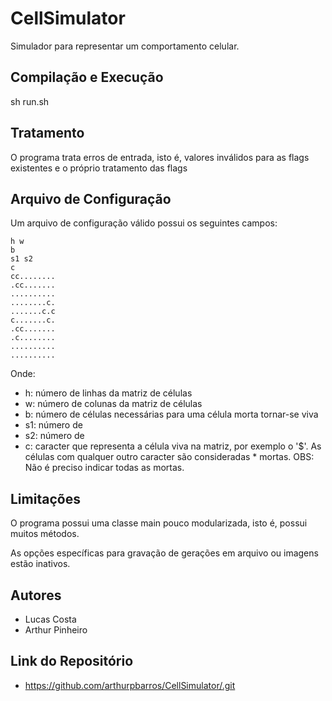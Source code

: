 # CellSimulator
<p>Simulador para representar um comportamento celular.</p>

## Compilação e Execução
sh run.sh

## Tratamento
<p>O programa trata erros de entrada, isto é, valores inválidos para as flags existentes e o próprio tratamento das flags</p>

## Arquivo de Configuração
<p>Um arquivo de configuração válido possui os seguintes campos:</p>

    h w
    b
    s1 s2
    c
    cc........
    .cc.......
    ..........
    ........c.
    .......c.c
    c.......c.
    .cc.......
    .c........
    ..........
    ..........

Onde:
* h: número de linhas da matriz de células
* w: número de colunas da matriz de células
* b: número de células necessárias para uma célula morta tornar-se viva
* s1: número de 
* s2: número de
* c: caracter que representa a célula viva na matriz, por exemplo o '$'. As células com qualquer outro caracter são consideradas * mortas. OBS: Não é preciso indicar todas as mortas.

## Limitações
<p>O programa possui uma classe main pouco modularizada, isto é, possui muitos métodos.</p>
<p>As opções específicas para gravação de gerações em arquivo ou imagens estão inativos.</p>

## Autores
- Lucas Costa
- Arthur Pinheiro

## Link do Repositório
- https://github.com/arthurpbarros/CellSimulator/.git
